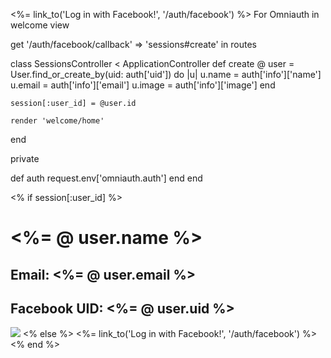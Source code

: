 <%= link_to('Log in with Facebook!', '/auth/facebook') %>
For Omniauth in welcome view

get '/auth/facebook/callback' => 'sessions#create'
in routes

class SessionsController < ApplicationController
  def create
    @ user = User.find_or_create_by(uid: auth['uid']) do |u|
      u.name = auth['info']['name']
      u.email = auth['info']['email']
      u.image = auth['info']['image']
    end

    session[:user_id] = @user.id

    render 'welcome/home'
  end

  private

  def auth
    request.env['omniauth.auth']
  end
end



<% if session[:user_id] %>
  <h1><%= @ user.name %></h1>
  <h2>Email: <%= @ user.email %></h2>
  <h2>Facebook UID: <%= @ user.uid %></h2>
  <img src="<%= @ user.image %>">
<% else %>
  <%= link_to('Log in with Facebook!', '/auth/facebook') %>
<% end %>
